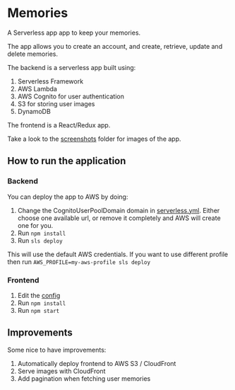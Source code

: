 # Memories
A Serverless app app to keep your memories.

The app allows you to create an account, and create, retrieve, update and delete memories.

The backend is a serverless app built using:
1. Serverless Framework 
2. AWS Lambda 
3. AWS Cognito for user authentication
4. S3 for storing user images   
5. DynamoDB

The frontend is a React/Redux app.

Take a look to the [screenshots](./screenshots) folder for images of the app.

## How to run the application
### Backend
You can deploy the app to AWS by doing:
1. Change the CognitoUserPoolDomain domain in [serverless.yml](backend/serverless.yml). Either choose one available url, or remove it 
   completely and AWS will create one for you.
2. Run `npm install`
3. Run `sls deploy`

This will use the default AWS credentials. If you want to use different profile then run `AWS_PROFILE=my-aws-profile sls deploy`
### Frontend
1. Edit the [config](./frontend/src/config)
2. Run `npm install`
3. Run `npm start`

## Improvements
Some nice to have improvements:
1. Automatically deploy frontend to AWS S3 / CloudFront
2. Serve images with CloudFront
3. Add pagination when fetching user memories


